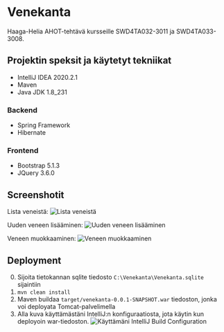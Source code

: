 # Venekanta

Haaga-Helia AHOT-tehtävä kursseille SWD4TA032-3011 ja SWD4TA033-3008.

## Projektin speksit ja käytetyt tekniikat

- IntelliJ IDEA 2020.2.1
- Maven
- Java JDK 1.8_231

### Backend

- Spring Framework
- Hibernate

### Frontend

- Bootstrap 5.1.3
- JQuery 3.6.0

## Screenshotit

Lista veneistä:
![Lista veneistä](https://i.imgur.com/EvDfIPs.png)

Uuden veneen lisääminen:
![Uuden veneen lisääminen](https://i.imgur.com/shLXjsD.png)

Veneen muokkaaminen:
![Veneen muokkaaminen](https://i.imgur.com/bhyPPno.png)

## Deployment

0. Sijoita tietokannan sqlite tiedosto `C:\Venekanta\Venekanta.sqlite` sijaintiin
1. `mvn clean install`
2. Maven buildaa `target/venekanta-0.0.1-SNAPSHOT.war` tiedoston, jonka voi deployata Tomcat-palvelimella
3. Alla kuva käyttämästäni IntelliJ:n konfiguraatiosta, jota käytin kun deployoin war-tiedoston.
   ![Käyttämäni IntelliJ Build Configuration](https://i.imgur.com/fxhG2QD.png)
